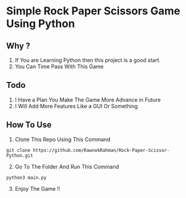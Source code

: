 # Simple Rock Paper Scissors Game Using Python

## Why ?
1. If You are Learning Python then this project is a good start.
2. You Can Time Pass With This Game

## Todo
1. I Have a Plan You Make The Game More Advance in Future
2. I Will Add More Features Like a GUI Or Something

## How To Use  
1. Clone This Repo Using This Command

```git clone https://github.com/RawnokRahman/Rock-Paper-Scissor-Python.git```

2. Go To The Folder And Run This Command

```python3 main.py```

3. Enjoy The Game !!